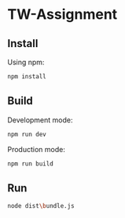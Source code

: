 # TW-Assignment

## Install

Using npm:

```sh
npm install
```

## Build

Development mode:

```sh
npm run dev
```

Production mode:

```sh
npm run build
```

## Run

```sh
node dist\bundle.js
```
